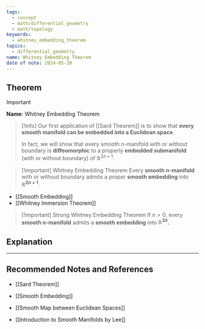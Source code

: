 ```yaml
---
tags:
  - concept
  - math/differential_geometry
  - math/topology
keywords:
  - whitney_embedding_theorem
topics:
  - differential_geometry
name: Whitney Embedding Theorem
date of note: 2024-05-20
---
```


## Theorem

>[!important]
>**Name**: Whitney Embedding Theorem

>[!info]
>Our first application of [[Sard Theorem]] is to show that **every smooth manifold can be embedded into a Euclidean space**. 
>
>In fact, we will show that every smooth $n$-manifold with or without boundary is **diffeomorphic** to a properly **embedded submanifold** (with or without boundary) of $\mathbb{R}^{2n+1}$.


>[!important] Whitney Embedding Theorem
>Every **smooth $n$-manifold** with or without boundary admits a proper **smooth embedding** into **$\mathbb{R}^{2n+1}$**.

- [[Smooth Embedding]]
- [[Whitney Immersion Theorem]]


>[!important] Strong Whitney Embedding Theorem
>If $n > 0$, every **smooth $n$-manifold** admits a **smooth embedding** into **$\mathbb{R}^{2n}$.**




## Explanation





-----------
##  Recommended Notes and References

- [[Sard Theorem]]
- [[Smooth Embedding]]

- [[Smooth Map between Euclidean Spaces]]

- [[Introduction to Smooth Manifolds by Lee]]